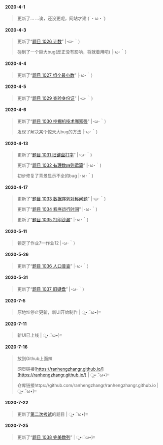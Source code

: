 #### 2020-4-1

> 更新了... ...诶，还没更呢，网站才建 (´・ω・`)

#### 2020-4-3

> 更新了“[题目 1026 计数](http://myanswer.club/TM/1026%20%E8%AE%A1%E6%95%B0/Code.html)” |･ω･｀)
>
> 碰到了一个巨大bug(反正没有影响，将就着用吧) |･ω･｀)

#### 2020-4-4

> 更新了“[题目 1027 组个最小数](http://myanswer.club/TM/1027%20%E7%BB%84%E4%B8%AA%E6%9C%80%E5%B0%8F%E6%95%B0/Code.html)” |･ω･｀)

#### 2020-4-5

> 更新了“[题目 1029 查验身份证](http://myanswer.club/TM/1029%20%E6%9F%A5%E9%AA%8C%E8%BA%AB%E4%BB%BD%E8%AF%81/Code.html)” |･ω･｀)

#### 2020-4-6

> 更新了“[题目 1030 挖掘机技术哪家强](http://myanswer.club/TM/1030%20%E6%8C%96%E6%8E%98%E6%9C%BA%E6%8A%80%E6%9C%AF%E5%93%AA%E5%AE%B6%E5%BC%BA/Code.html)" |･ω･｀)
>
> 发现了解决某个惊天大bug的方法 |･ω･｀)

#### 2020-4-13

> 更新了“[题目 1031 旧键盘打字](http://myanswer.club/TM/1031%20%E6%97%A7%E9%94%AE%E7%9B%98%E6%89%93%E5%AD%97/Code.html)” |･ω･｀)
>
> 更新了“[题目 1032 有理数四则运算](http://myanswer.club/TM/1032%20%E6%9C%89%E7%90%86%E6%95%B0%E5%9B%9B%E5%88%99%E8%BF%90%E7%AE%97/Code.html)” |･ω･｀)
>
> 初步修复了背景显示不全的bug |･ω･｀)

#### 2020-4-17

> 更新了“[题目 1033 数据序列对称问题](http://myanswer.club/TM/1033%20%E6%95%B0%E6%8D%AE%E5%BA%8F%E5%88%97%E5%AF%B9%E7%A7%B0%E9%97%AE%E9%A2%98/Code.html)” |･ω･｀)
>
> 更新了“[题目 1034 程序运行时间](http://myanswer.club/TM/1034%20%E7%A8%8B%E5%BA%8F%E8%BF%90%E8%A1%8C%E6%97%B6%E9%97%B4/Code.html)” |･ω･｀)
>
> 更新了“[题目 1035 打印沙漏](http://myanswer.club/TM/1035%20%E6%89%93%E5%8D%B0%E6%B2%99%E6%BC%8F/Code.html)” |･ω･｀)

#### 2020-5-11

> 锁定了作业7—作业12 |･ω･｀)

#### 2020-5-26

> 更新了“[题目 1036 人口普查](http://myanswer.club/TM/1036%20%E4%BA%BA%E5%8F%A3%E6%99%AE%E6%9F%A5/Code.html)” |･ω･｀)

#### 2020-5-31

> 更新了“[题目 1037 旧键盘](http://myanswer.club/TM/1037%20%E6%97%A7%E9%94%AE%E7%9B%98/Code.html)” |･ω･｀)

#### 2020-7-5

> 原地址停止更新，新UI开始制作 | ू•ૅω•́)ᵎᵎᵎ

#### 2020-7-11

> 新UI已上线 | ू•ૅω•́)ᵎᵎᵎ

#### 2020-7-16

> 放到Github上面辣
>
> 网页链接[https://ranhengzhangr.github.io/](https://ranhengzhangr.github.io/) | ू•ૅω•́)ᵎᵎᵎ
>
> 仓库链接https://github.com/ranhengzhangr/ranhengzhangr.github.io | ू•ૅω•́)ᵎᵎᵎ

#### 2020-7-22

> 更新了[第二次考试](http://myanswer.club/KS/%E7%AC%AC2%E6%AC%A1%E8%80%83%E8%AF%95/%E7%AC%AC2%E6%AC%A1%E8%80%83%E8%AF%95.html)的题目 | ू•ૅω•́)ᵎᵎᵎ

#### 2020-7-25

> 更新了“[题目 1038 完美数列](http://myanswer.club/TM/1038%20%E5%AE%8C%E7%BE%8E%E6%95%B0%E5%88%97/Code.html)” | ू•ૅω•́)ᵎᵎᵎ